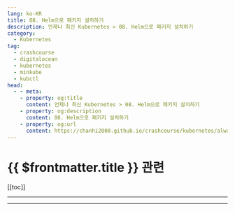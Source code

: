```yaml
---
lang: ko-KR
title: 08. Helm으로 패키지 설치하기
description: 언제나 최신 Kubernetes > 08. Helm으로 패키지 설치하기
category:
  - Kubernetes
tag:
  - crashcourse
  - digitalocean
  - kubernetes
  - minkube
  - kubctl
head:
  - - meta:
    - property: og:title
      content: 언제나 최신 Kubernetes > 08. Helm으로 패키지 설치하기
    - property: og:description
      content: 08. Helm으로 패키지 설치하기
    - property: og:url
      content: https://chanhi2000.github.io/crashcourse/kubernetes/always-up-to-date-kubernetes/08.html
---
```


# {{ $frontmatter.title }} 관련

[[toc]]

---

---

<TagLinks />